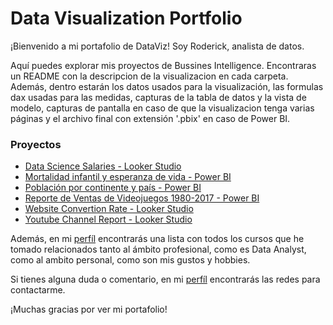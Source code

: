 # Data Visualization Portfolio
¡Bienvenido a mi portafolio de DataViz! Soy Roderick, analista de datos.

Aquí puedes explorar mis proyectos de Bussines Intelligence. Encontraras un README con la descripcion de la visualizacion en cada carpeta. Además, dentro estarán los datos usados para la visualización, las formulas dax usadas para las medidas, capturas de la tabla de datos y la vista de modelo, capturas de pantalla en caso de que la visualizacion tenga varias páginas y el archivo final con extensión '.pbix' en caso de Power BI.
  
### Proyectos

- [Data Science Salaries - Looker Studio](https://github.com/RoderickGamer/RoderickPortfolio/blob/main/DataVizPortfolio/Looker%20Studio/Data%20Science%20Salaries.md)
- [Mortalidad infantil y esperanza de vida - Power BI](https://github.com/RoderickGamer/RoderickPortfolio/tree/main/DataVizPortfolio/Power%20BI/Mortalidad%20infantil%20y%20esperanza%20de%20vida)
- [Población por continente y país - Power BI](https://github.com/RoderickGamer/RoderickPortfolio/tree/main/DataVizPortfolio/Power%20BI/Población%20por%20continente%20y%20país)
- [Reporte de Ventas de Videojuegos 1980-2017 - Power BI](https://github.com/RoderickGamer/RoderickPortfolio/tree/main/DataVizPortfolio/Power%20BI/Reporte%20de%20Ventas%20de%20Videojuegos%201980-2017)
- [Website Convertion Rate - Looker Studio](https://github.com/RoderickGamer/RoderickPortfolio/blob/main/DataVizPortfolio/Looker%20Studio/Convertion%20Rate%20Looker%20Studio.md)
- [Youtube Channel Report - Looker Studio](https://github.com/RoderickGamer/RoderickPortfolio/blob/main/DataVizPortfolio/Looker%20Studio/YouTube%20Channel%20Report.md)

Además, en mi [perfíl](https://github.com/RoderickGamer) encontrarás una lista con todos los cursos que he tomado relacionados tanto al ámbito profesional, como es Data Analyst, como al ambito personal, como son mis gustos y hobbies.

Si tienes alguna duda o comentario, en mi [perfíl](https://github.com/RoderickGamer) encontrarás las redes para contactarme.

¡Muchas gracias por ver mi portafolio!
